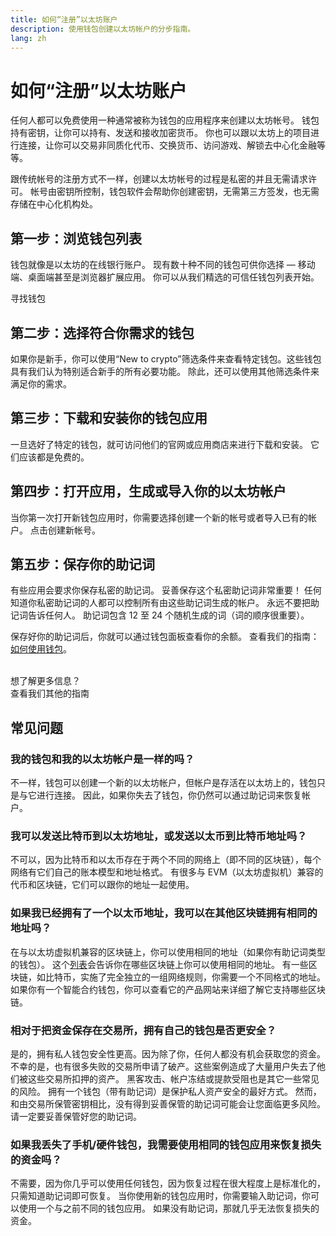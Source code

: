 ```yaml
---
title: 如何“注册”以太坊账户
description: 使用钱包创建以太坊帐户的分步指南。
lang: zh
---
```


# 如何“注册”以太坊账户

任何人都可以免费使用一种通常被称为钱包的应用程序来创建以太坊帐号。 钱包持有密钥，让你可以持有、发送和接收加密货币。 你也可以跟以太坊上的项目进行连接，让你可以交易非同质化代币、交换货币、访问游戏、解锁去中心化金融等等。

跟传统帐号的注册方式不一样，创建以太坊帐号的过程是私密的并且无需请求许可。 帐号由密钥所控制，钱包软件会帮助你创建密钥，无需第三方签发，也无需存储在中心化机构处。

## 第一步：浏览钱包列表

钱包就像是以太坊的在线银行账户。 现有数十种不同的钱包可供你选择 — 移动端、桌面端甚至是浏览器扩展应用。 你可以从我们精选的可信任钱包列表开始。

<ButtonLink href="/wallets/find-wallet/">
  寻找钱包
</ButtonLink>

## 第二步：选择符合你需求的钱包

如果你是新手，你可以使用“New to crypto”筛选条件来查看特定钱包。这些钱包具有我们认为特别适合新手的所有必要功能。 除此，还可以使用其他筛选条件来满足你的需求。

## 第三步：下载和安装你的钱包应用

一旦选好了特定的钱包，就可访问他们的官网或应用商店来进行下载和安装。 它们应该都是免费的。

## 第四步：打开应用，生成或导入你的以太坊帐户

当你第一次打开新钱包应用时，你需要选择创建一个新的帐号或者导入已有的帐户。 点击创建新帐号。

## 第五步：保存你的助记词

有些应用会要求你保存私密的助记词。 妥善保存这个私密助记词非常重要！ 任何知道你私密助记词的人都可以控制所有由这些助记词生成的帐户。 永远不要把助记词告诉任何人。 助记词包含 12 至 24 个随机生成的词（词的顺序很重要）。

保存好你的助记词后，你就可以通过钱包面板查看你的余额。 查看我们的指南：[如何使用钱包](/guides/how-to-use-a-wallet)。

 <br />

<Alert className="justify-between">
  <AlertEmoji text=":eyes:" />
  <div>想了解更多信息？</div>
  <ButtonLink href="/guides/">
    查看我们其他的指南
  </ButtonLink>
</Alert>

## 常见问题

### 我的钱包和我的以太坊帐户是一样的吗？

不一样，钱包可以创建一个新的以太坊帐户，但帐户是存活在以太坊上的，钱包只是与它进行连接。 因此，如果你失去了钱包，你仍然可以通过助记词来恢复帐户。

### 我可以发送比特币到以太坊地址，或发送以太币到比特币地址吗？

不可以，因为比特币和以太币存在于两个不同的网络上（即不同的区块链），每个网络有它们自己的账本模型和地址格式。 有很多与 EVM（以太坊虚拟机）兼容的代币和区块链，它们可以跟你的地址一起使用。

### 如果我已经拥有了一个以太币地址，我可以在其他区块链拥有相同的地址吗？

在与以太坊虚拟机兼容的区块链上，你可以使用相同的地址（如果你有助记词类型的钱包）。 这个[列表](https://chainlist.org/)会告诉你在哪些区块链上你可以使用相同的地址。 有一些区块链，如比特币，实施了完全独立的一组网络规则，你需要一个不同格式的地址。 如果你有一个智能合约钱包，你可以查看它的产品网站来详细了解它支持哪些区块链。

### 相对于把资金保存在交易所，拥有自己的钱包是否更安全？

是的，拥有私人钱包安全性更高。因为除了你，任何人都没有机会获取您的资金。 不幸的是，也有很多失败的交易所申请了破产。这些案例造成了大量用户失去了他们被这些交易所扣押的资产。 黑客攻击、帐户冻结或提款受阻也是其它一些常见的风险。 拥有一个钱包（带有助记词）是保护私人资产安全的最好方式。 然而，和由交易所保管密钥相比，没有得到妥善保管的助记词可能会让您面临更多风险。 请一定要妥善保管好您的助记词。

### 如果我丢失了手机/硬件钱包，我需要使用相同的钱包应用来恢复损失的资金吗？

不需要，因为你几乎可以使用任何钱包，因为恢复过程在很大程度上是标准化的，只需知道助记词即可恢复。 当你使用新的钱包应用时，你需要输入助记词，你可以使用一个与之前不同的钱包应用。 如果没有助记词，那就几乎无法恢复损失的资金。
